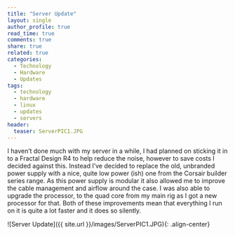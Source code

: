 ```yaml
---
title: "Server Update"
layout: single
author_profile: true
read_time: true
comments: true
share: true
related: true
categories:
  - Technology
  - Hardware
  - Updates
tags:
  - technology
  - hardware
  - linux
  - updates
  - servers
header:
  teaser: ServerPIC1.JPG
---
```


I haven’t done much with my server in a while, I had planned on sticking it in to a Fractal Design R4 to help reduce the noise, however to save costs I decided against this. Instead I’ve decided to replace the old, unbranded power supply with a nice, quite low power (ish) one from the Corsair builder series range. As this power supply is modular it also allowed me to improve the cable management and airflow around the case. I was also able to upgrade the processor, to the quad core from my main rig as I got a new processor for that. Both of these improvements mean that everything I run on it is quite a lot faster and it does so silently.

![Server Update]({{ site.url }}/images/ServerPIC1.JPG){: .align-center}